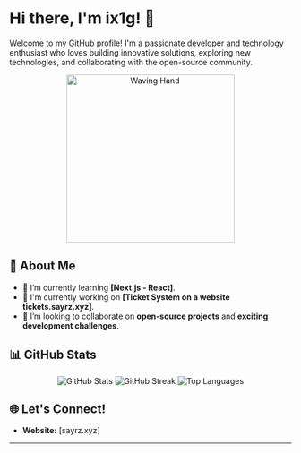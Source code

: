 # Hi there, I'm ix1g! 👋

Welcome to my GitHub profile! I'm a passionate developer and technology enthusiast who loves building innovative solutions, exploring new technologies, and collaborating with the open-source community.

<p align="center">
  <img src="https://raw.githubusercontent.com/ix1g/ix1g/main/assets/wave.svg" alt="Waving Hand" width="300">
</p>

## 🚀 About Me
- 🌱 I’m currently learning **[Next.js - React]**.
- 💼 I'm currently working on **[Ticket System on a website tickets.sayrz.xyz]**.
- 🤝 I’m looking to collaborate on **open-source projects** and **exciting development challenges**.

## 📊 GitHub Stats
<div align="center">
  <img src="https://github-readme-stats.vercel.app/api?username=ix1g&show_icons=true&theme=radical" alt="GitHub Stats" />
  <img src="https://github-readme-streak-stats.herokuapp.com/?user=ix1g&theme=dark" alt="GitHub Streak" />
  <img src="https://github-readme-stats.vercel.app/api/top-langs/?username=ix1g&layout=compact&theme=radical" alt="Top Languages" />
</div>

## 🌐 Let's Connect!
- **Website:** [sayrz.xyz]


---
